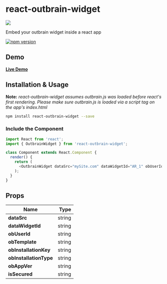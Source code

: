 # react-outbrain-widget

![](https://github.com/outbrain/react-outbrain-widget/blob/master/ob-react.svg)

Embed your outbrain widget inside a react app

[![npm version](https://badge.fury.io/js/react-outbrain-widget.svg)](https://badge.fury.io/js/react-outbrain-widget)

## Demo

[**Live Demo**](https://codesandbox.io/s/54m7mo4o8p)

## Installation & Usage

**Note:** _react-outbrain-widget assumes outbrain.js was loaded before react's first rendering. Please make sure outbrain.js is loaded via a script tag on the app's index.html_

```sh
npm install react-outbrain-widget --save
```

### Include the Component

```js
import React from 'react';
import { OutbrainWidget } from 'react-outbrain-widget';

class Component extends React.Component {
  render() {
    return (
      <OutbrainWidget dataSrc="mySite.com" dataWidgetId="AR_1" obUserId="GOOGLE_APPLE_ADVERTISING_ID" obAppVer="X.Y" />
    );
  }
}
```

## Props

| Name                   |   Type |
| ---------------------- | -----: |
| **dataSrc**            | string |
| **dataWidgetId**       | string |
| **obUserId**           | string |
| **obTemplate**         | string |
| **obInstallationKey**  | string |
| **obInstallationType** | string |
| **obAppVer**           | string |
| **isSecured**          | string |
